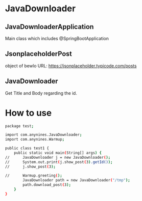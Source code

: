 # JavaDownloader

## JavaDownloaderApplication
Main class which includes @SpringBootApplication

## JsonplaceholderPost
object of bewlo URL:
https://jsonplaceholder.typicode.com/posts 

## JavaDownloader
Get Title and Body regarding the id.

# How to use
```bash
package test;

import com.anynines.JavaDownloader;
import com.anynines.Warmup;

public class test1 {
	public static void main(String[] args) {
//		JavaDownloader j = new JavaDownloader();
//		System.out.print(j.show_post(3).getId());
//		j.show_post(3);
		
//		Warmup.greeting();
		JavaDownloader path = new JavaDownloader("/tmp");
		path.download_post(3);
	}
}
```
